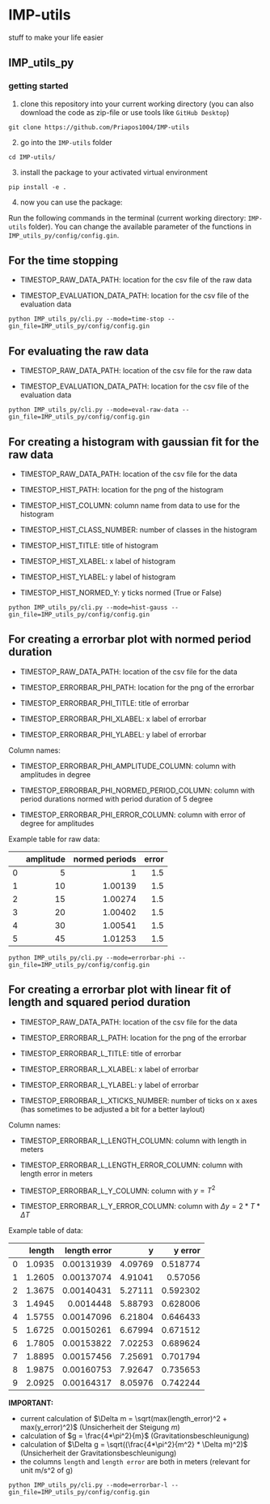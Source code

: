 # IMP-utils
stuff to make your life easier


## IMP_utils_py

### getting started

1. clone this repository into your current working directory (you can also download the code as zip-file or use tools like `GitHub Desktop`)

```
git clone https://github.com/Priapos1004/IMP-utils
```

2. go into the `IMP-utils` folder

```
cd IMP-utils/
```

3. install the package to your activated virtual environment

```
pip install -e .
```

4. now you can use the package:

Run the following commands in the terminal (current working directory: `IMP-utils` folder). You can change the available parameter of the functions in `IMP_utils_py/config/config.gin`.

## For the time stopping

- TIMESTOP_RAW_DATA_PATH: location for the csv file of the raw data

- TIMESTOP_EVALUATION_DATA_PATH: location for the csv file of the evaluation data

```
python IMP_utils_py/cli.py --mode=time-stop --gin_file=IMP_utils_py/config/config.gin
```

## For evaluating the raw data

- TIMESTOP_RAW_DATA_PATH: location of the csv file for the raw data

- TIMESTOP_EVALUATION_DATA_PATH: location for the csv file of the evaluation data

```
python IMP_utils_py/cli.py --mode=eval-raw-data --gin_file=IMP_utils_py/config/config.gin
```

## For creating a histogram with gaussian fit for the raw data

- TIMESTOP_RAW_DATA_PATH: location of the csv file for the data

- TIMESTOP_HIST_PATH: location for the png of the histogram

- TIMESTOP_HIST_COLUMN: column name from data to use for the histogram

- TIMESTOP_HIST_CLASS_NUMBER: number of classes in the histogram

- TIMESTOP_HIST_TITLE: title of histogram

- TIMESTOP_HIST_XLABEL: x label of histogram

- TIMESTOP_HIST_YLABEL: y label of histogram

- TIMESTOP_HIST_NORMED_Y: y ticks normed (True or False)

```
python IMP_utils_py/cli.py --mode=hist-gauss --gin_file=IMP_utils_py/config/config.gin
```

## For creating a errorbar plot with normed period duration

- TIMESTOP_RAW_DATA_PATH: location of the csv file for the data

- TIMESTOP_ERRORBAR_PHI_PATH: location for the png of the errorbar

- TIMESTOP_ERRORBAR_PHI_TITLE: title of errorbar

- TIMESTOP_ERRORBAR_PHI_XLABEL: x label of errorbar

- TIMESTOP_ERRORBAR_PHI_YLABEL: y label of errorbar

Column names:

- TIMESTOP_ERRORBAR_PHI_AMPLITUDE_COLUMN: column with amplitudes in degree

- TIMESTOP_ERRORBAR_PHI_NORMED_PERIOD_COLUMN: column with period durations normed with period duration of 5 degree

- TIMESTOP_ERRORBAR_PHI_ERROR_COLUMN: column with error of degree for amplitudes

Example table for raw data:

|    |   amplitude |   normed periods |   error |
|---:|------------:|-----------------:|--------:|
|  0 |           5 |          1       |     1.5 |
|  1 |          10 |          1.00139 |     1.5 |
|  2 |          15 |          1.00274 |     1.5 |
|  3 |          20 |          1.00402 |     1.5 |
|  4 |          30 |          1.00541 |     1.5 |
|  5 |          45 |          1.01253 |     1.5 |

```
python IMP_utils_py/cli.py --mode=errorbar-phi --gin_file=IMP_utils_py/config/config.gin
```

## For creating a errorbar plot with linear fit of length and squared period duration

- TIMESTOP_RAW_DATA_PATH: location of the csv file for the data

- TIMESTOP_ERRORBAR_L_PATH: location for the png of the errorbar

- TIMESTOP_ERRORBAR_L_TITLE: title of errorbar

- TIMESTOP_ERRORBAR_L_XLABEL: x label of errorbar

- TIMESTOP_ERRORBAR_L_YLABEL: y label of errorbar

- TIMESTOP_ERRORBAR_L_XTICKS_NUMBER: number of ticks on x axes (has sometimes to be adjusted a bit for a better laylout)

Column names:

- TIMESTOP_ERRORBAR_L_LENGTH_COLUMN: column with length in meters

- TIMESTOP_ERRORBAR_L_LENGTH_ERROR_COLUMN: column with length error in meters

- TIMESTOP_ERRORBAR_L_Y_COLUMN: column with $y = T^2$

- TIMESTOP_ERRORBAR_L_Y_ERROR_COLUMN: column with $\Delta y = 2 * T * \Delta T$

Example table of data:

|    |   length |   length error |       y |   y error |
|---:|---------:|---------------:|--------:|----------:|
|  0 |   1.0935 |     0.00131939 | 4.09769 |  0.518774 |
|  1 |   1.2605 |     0.00137074 | 4.91041 |  0.57056  |
|  2 |   1.3675 |     0.00140431 | 5.27111 |  0.592302 |
|  3 |   1.4945 |     0.0014448  | 5.88793 |  0.628006 |
|  4 |   1.5755 |     0.00147096 | 6.21804 |  0.646433 |
|  5 |   1.6725 |     0.00150261 | 6.67994 |  0.671512 |
|  6 |   1.7805 |     0.00153822 | 7.02253 |  0.689624 |
|  7 |   1.8895 |     0.00157456 | 7.25691 |  0.701794 |
|  8 |   1.9875 |     0.00160753 | 7.92647 |  0.735653 |
|  9 |   2.0925 |     0.00164317 | 8.05976 |  0.742244 |

**IMPORTANT:**
- current calculation of $\Delta m = \sqrt(max(length_error)^2 + max(y_error)^2)$ (Unsicherheit der Steigung $m$)
- calculation of $g = \frac{4*\pi^2}{m}$ (Gravitationsbeschleunigung)
- calculation of $\Delta g = \sqrt((\frac{4*\pi^2}{m^2} * \Delta m)^2)$ (Unsicherheit der Gravitationsbeschleunigung)
- the columns `length` and `length error` are both in meters (relevant for unit m/s^2 of g)

```
python IMP_utils_py/cli.py --mode=errorbar-l --gin_file=IMP_utils_py/config/config.gin
```

